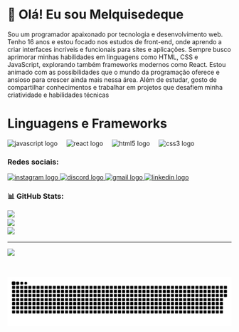 # 💫 Olá! Eu sou Melquisedeque
Sou um programador apaixonado por tecnologia e desenvolvimento web. Tenho 16 anos e estou focado nos estudos de front-end, onde aprendo a criar interfaces incríveis e funcionais para sites e aplicações. Sempre busco aprimorar minhas habilidades em linguagens como HTML, CSS e JavaScript, explorando também frameworks modernos como React. Estou animado com as possibilidades que o mundo da programação oferece e ansioso para crescer ainda mais nessa área. Além de estudar, gosto de compartilhar conhecimentos e trabalhar em projetos que desafiem minha criatividade e habilidades técnicas

# Linguagens e Frameworks
<div align="left">
  <img src="https://cdn.jsdelivr.net/gh/devicons/devicon/icons/javascript/javascript-original.svg" height="30" alt="javascript logo" />
  <img width="12" />
  <img src="https://cdn.jsdelivr.net/gh/devicons/devicon/icons/react/react-original.svg" height="30" alt="react logo" />
  <img width="12" />
  <img src="https://cdn.jsdelivr.net/gh/devicons/devicon/icons/html5/html5-original.svg" height="30" alt="html5 logo" />
  <img width="12" />
  <img src="https://cdn.jsdelivr.net/gh/devicons/devicon/icons/css3/css3-original.svg" height="30" alt="css3 logo" />
</div>

### Redes sociais:
<div align="left">
  <a href="https://www.instagram.com/melqui_mkz/" target="_blank">
    <img src="https://img.shields.io/static/v1?message=Instagram&logo=instagram&label=&color=E4405F&logoColor=white&labelColor=&style=for-the-badge" height="35" alt="instagram logo" />
  </a>
  <a href="discord.com/channels/@Melk target="_blank">
    <img src="https://img.shields.io/static/v1?message=Discord&logo=discord&label=&color=7289DA&logoColor=white&labelColor=&style=for-the-badge" height="35" alt="discord logo" />
  </a>
  <a href="mailto:melkzedeque255@gmail.com" target="_blank">
    <img src="https://img.shields.io/static/v1?message=Gmail&logo=gmail&label=&color=D14836&logoColor=white&labelColor=&style=for-the-badge" height="35" alt="gmail logo" />
  </a>
  <a href="https://www.linkedin.com/in/melquisedeque-silva-ferreira-815258303/" target="_blank">
    <img src="https://img.shields.io/static/v1?message=LinkedIn&logo=linkedin&label=&color=0077B5&logoColor=white&labelColor=&style=for-the-badge" height="35" alt="linkedin logo" />
  </a>
</div>

### 📊 GitHub Stats:
![](https://github-readme-stats.vercel.app/api?username=Melkgit&theme=blue_navy&hide_border=false&include_all_commits=false&count_private=false)<br/>
![](https://github-readme-streak-stats.herokuapp.com/?user=Melkgit&theme=blue_navy&hide_border=false)<br/>
![](https://github-readme-stats.vercel.app/api/top-langs/?username=Melkgit&theme=blue_navy&hide_border=false&include_all_commits=false&count_private=false&layout=compact)

---

[![](https://visitcount.itsvg.in/api?id=Melkgit&icon=0&color=0)](https://visitcount.itsvg.in)

<br clear="both">

![Snake animation](https://github.com/Melkgit/Melkgit/blob/output/snake.svg)
